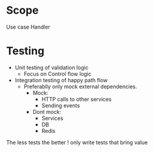 # Scope
Use case Handler

# Testing

- Unit testing of validation logic
  - Focus on Control flow logic
- Integration testing of happy path flow
  - Preferablly only mock external dependencies.
    - Mock: 
      - HTTP calls to other services
      - Sending events
    - Dont mock:
      - Services
      - DB
      - Redis

The less tests the better ! only write tests that bring value